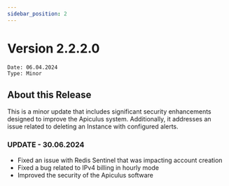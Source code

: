 ```yaml
---
sidebar_position: 2
---
```

# Version 2.2.2.0
```
Date: 06.04.2024
Type: Minor
```

## About this Release

This is a minor update that includes significant security enhancements designed to improve the Apiculus system. Additionally, it addresses an issue related to deleting an Instance with configured alerts.

### UPDATE - 30.06.2024

- Fixed an issue with Redis Sentinel that was impacting account creation
- Fixed a bug related to IPv4 billing in hourly mode
- Improved the security of the Apiculus software



